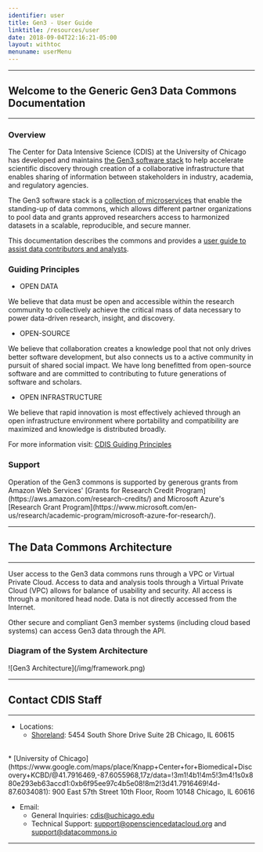 ```yaml
---
identifier: user
title: Gen3 - User Guide
linktitle: /resources/user
date: 2018-09-04T22:16:21-05:00
layout: withtoc
menuname: userMenu
---
```


* * *
## Welcome to the Generic Gen3 Data Commons Documentation
* * *

<h3>Overview</h3>

The Center for Data Intensive Science (CDIS) at the University of Chicago has developed and maintains [the Gen3 software stack](https://cdis.uchicago.edu/gen3/) to help accelerate scientific discovery through creation of a collaborative infrastructure that enables sharing of information between stakeholders in industry, academia, and regulatory agencies.

The Gen3 software stack is a [collection of microservices](https://cdis.uchicago.edu/gen3/) that enable the standing-up of data commons, which allows different partner organizations to pool data and grants approved researchers access to harmonized datasets in a scalable, reproducible, and secure manner.

This documentation describes the commons and provides a [user guide to assist data contributors and analysts](/user-guide/guide-overview/).

<h3>Guiding Principles</h3>

* OPEN DATA

We believe that data must be open and accessible within the research community to collectively achieve the critical mass of data necessary to power data-driven research, insight, and discovery.

* OPEN-SOURCE

We believe that collaboration creates a knowledge pool that not only drives better software development, but also connects us to a active community in pursuit of shared social impact.  We have long benefitted from open-source software and are committed to contributing to future generations of software and scholars.

* OPEN INFRASTRUCTURE

We believe that rapid innovation is most effectively achieved through an open infrastructure environment where portability and compatibility are maximized and knowledge is distributed broadly.

For more information visit: [CDIS Guiding Principles](https://cdis.uchicago.edu/guiding-principles)

<h3>Support</h3>
Operation of the Gen3 commons is supported by generous grants from Amazon Web Services' [Grants for Research Credit Program](https://aws.amazon.com/research-credits/) and Microsoft Azure's [Research Grant Program](https://www.microsoft.com/en-us/research/academic-program/microsoft-azure-for-research/).

* * *
## The Data Commons Architecture
* * *

User access to the Gen3 data commons runs through a VPC or Virtual Private Cloud.   Access to data and analysis tools through a Virtual Private Cloud (VPC) allows for balance of usability and security.   All access is through a monitored head node.  Data is not directly accessed from the Internet.  

Other secure and compliant Gen3 member systems (including cloud based systems) can access Gen3 data through the API.

<h3> Diagram of the System Architecture </h3>
![Gen3 Architecture](/img/framework.png)

* * *
## Contact CDIS Staff
* * *

* Locations:
	* [Shoreland](https://www.google.com/maps/place/Shoreland/@41.7962274,-87.5837128,17z/data=!3m1!4b1!4m5!3m4!1s0x880e297518655577:0x2fb20b44b0d04984!8m2!3d41.7962274!4d-87.5815188):
		5454 South Shore Drive
		Suite 2B
		Chicago, IL 60615
<br>
	* [University of Chicago](https://www.google.com/maps/place/Knapp+Center+for+Biomedical+Discovery+KCBD/@41.7916469,-87.6055968,17z/data=!3m1!4b1!4m5!3m4!1s0x880e293eb63accd1:0xb6f95ee97c4b5e08!8m2!3d41.7916469!4d-87.6034081):
		900 East 57th Street
		10th Floor, Room 10148
		Chicago, IL 60616
<br>


* Email:
	* General Inquiries: <cdis@uchicago.edu>
	* Technical Support: <support@opensciencedatacloud.org> and <support@datacommons.io>

* * *